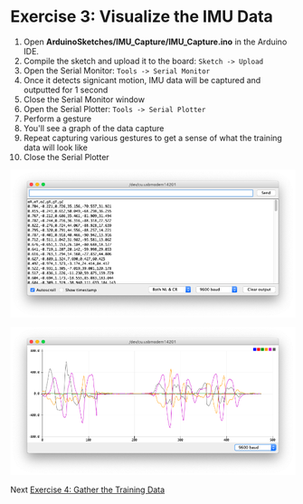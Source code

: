 # Exercise 3: Visualize the IMU Data

1. Open __ArduinoSketches/IMU_Capture/IMU_Capture.ino__ in the Arduino IDE.
1. Compile the sketch and upload it to the board: `Sketch -> Upload`
1. Open the Serial Monitor: `Tools -> Serial Monitor`
1. Once it detects signicant motion, IMU data will be captured and outputted for 1 second
1. Close the Serial Monitor window
1. Open the Serial Plotter: `Tools -> Serial Plotter`
1. Perform a gesture
1. You'll see a graph of the data capture
1. Repeat capturing various gestures to get a sense of what the training data will look like
1. Close the Serial Plotter

![screenshot of serial monitor with IMU data](../images/serial-monitor-imu.png)

![screenshot of serial plotter with IMU data](../images/serial-plotter-imu.png)

Next [Exercise 4: Gather the Training Data](exercise4.md)


